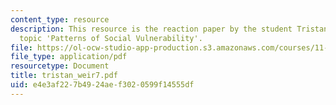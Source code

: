 ```yaml
---
content_type: resource
description: This resource is the reaction paper by the student Tristan Weir on the
  topic 'Patterns of Social Vulnerability'.
file: https://ol-ocw-studio-app-production.s3.amazonaws.com/courses/11-941-disaster-vulnerability-and-resilience-spring-2005/e4e3af227b4924aef3020599f14555df_tristan_weir7.pdf
file_type: application/pdf
resourcetype: Document
title: tristan_weir7.pdf
uid: e4e3af22-7b49-24ae-f302-0599f14555df
---
```

